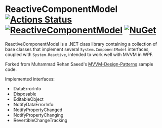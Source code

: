 # ReactiveComponentModel [![Actions Status](https://github.com/Herohtar/ReactiveComponentModel/workflows/.NET%20Core%20CI/badge.svg)](https://github.com/Herohtar/ReactiveComponentModel/actions) [![ReactiveComponentModel](https://img.shields.io/nuget/v/ReactiveComponentModel.svg?maxAge=2592000)](https://www.nuget.org/packages/ReactiveComponentModel) [![NuGet](https://img.shields.io/nuget/dt/ReactiveComponentModel.svg)](https://www.nuget.org/packages/ReactiveComponentModel)

ReactiveComponentModel is a .NET class library containing a collection of base classes that implement several `System.ComponentModel` interfaces, coupled with `System.Reactive`, intended to work well with MVVM in WPF.

Forked from Muhammad Rehan Saeed's [MVVM-Design-Patterns](https://github.com/RehanSaeed/MVVM-Design-Patterns) sample code.

Implemented interfaces:
- IDataErrorInfo
- IDisposable
- IEditableObject
- INotifyDataErrorInfo
- INotifyPropertyChanged
- INotifyPropertyChanging
- IRevertibleChangeTracking
